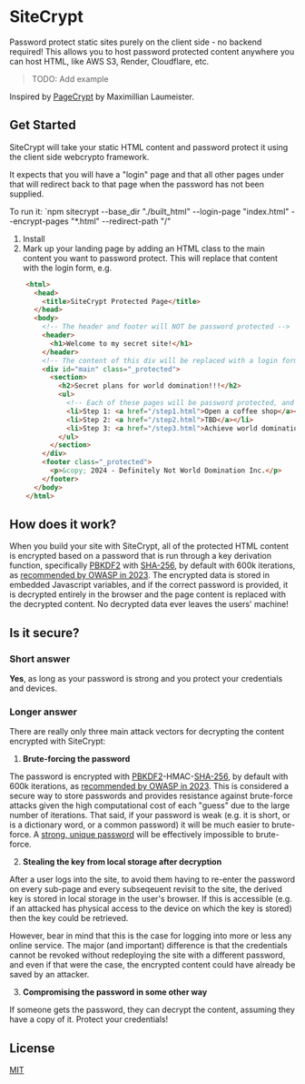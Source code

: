 # SiteCrypt

Password protect static sites purely on the client side - no backend required!  This allows you to host password protected content anywhere you can host HTML, like AWS S3, Render, Cloudflare, etc.

> TODO: Add example

Inspired by [PageCrypt](https://pagecrypt.maxlaumeister.com/) by Maximillian Laumeister. 

## Get Started

SiteCrypt will take your static HTML content and password protect it using the client side webcrypto framework.

It expects that you will have a "login" page and that all other pages under that will redirect back to that page when the password has not been supplied.

To run it:
`npm sitecrypt --base_dir "./built_html" --login-page "index.html" --encrypt-pages "*.html" --redirect-path "/"

1. Install
2. Mark up your landing page by adding an HTML class to the main content you want to password protect.  This will replace that content with the login form, e.g.

```html
    <html>
      <head>
        <title>SiteCrypt Protected Page</title>
      </head>
      <body>
        <!-- The header and footer will NOT be password protected -->
        <header>
          <h1>Welcome to my secret site!</h1>
        </header>
        <!-- The content of this div will be replaced with a login form prompting the user for the password -->
        <div id="main" class="_protected">
          <section>
            <h2>Secret plans for world domination!!!</h2>
            <ul>
              <!-- Each of these pages will be password protected, and if you try to navigate to them directly, you'll be redirected back to the landing page -->
              <li>Step 1: <a href="/step1.html">Open a coffee shop</a></li>
              <li>Step 2: <a href="/step2.html">TBD</a></li>
              <li>Step 3: <a href="/step3.html">Achieve world domination!</a></li>
            </ul>
          </section>
        </div>
        <footer class="_protected">
          <p>&copy; 2024 - Definitely Not World Domination Inc.</p>
        </footer>
      </body>
    </html>
```

## How does it work?
When you build your site with SiteCrypt, all of the protected HTML content is encrypted based on a password that is run through a key derivation function, specifically [PBKDF2](https://en.wikipedia.org/wiki/PBKDF2) with [SHA-256](https://en.wikipedia.org/wiki/SHA-2), by default with 600k iterations, as [recommended by OWASP in 2023](https://cheatsheetseries.owasp.org/cheatsheets/Password_Storage_Cheat_Sheet.html#pbkdf2).  The encrypted data is stored in embedded Javascript variables, and if the correct password is provided, it is decrypted entirely in the browser and the page content is replaced with the decrypted content.  No decrypted data ever leaves the users' machine!

## Is it secure?
### Short answer
**Yes**, as long as your password is strong and you protect your credentials and devices.

### Longer answer

There are really only three main attack vectors for decrypting the content encrypted with SiteCrypt:

1. **Brute-forcing the password**

The password is encrypted with [PBKDF2](https://en.wikipedia.org/wiki/PBKDF2)-HMAC-[SHA-256](https://en.wikipedia.org/wiki/SHA-2), by default with 600k iterations, as [recommended by OWASP in 2023](https://cheatsheetseries.owasp.org/cheatsheets/Password_Storage_Cheat_Sheet.html#pbkdf2).  This is considered a secure way to store passwords and provides resistance against brute-force attacks given the high computational cost of each "guess" due to the large number of iterations.  That said, if your password is weak (e.g. it is short, or is a dictionary word, or a common password) it will be much easier to brute-force.  A [strong, unique password](https://www.lastpass.com/features/password-generator) will be effectively impossible to brute-force.

2. **Stealing the key from local storage after decryption**

After a user logs into the site, to avoid them having to re-enter the password on every sub-page and every subseqeuent revisit to the site, the derived key is stored in local storage in the user's browser.  If this is accessible (e.g. if an attacked has physical access to the device on which the key is stored) then the key could be retrieved.  

However, bear in mind that this is the case for logging into more or less any online service.  The major (and important) difference is that the credentials cannot be revoked without redeploying the site with a different password, and even if that were the case, the encrypted content could have already be saved by an attacker.

3. **Compromising the password in some other way**

If someone gets the password, they can decrypt the content, assuming they have a copy of it.  Protect your credentials!


## License

[MIT](LICENSE)
